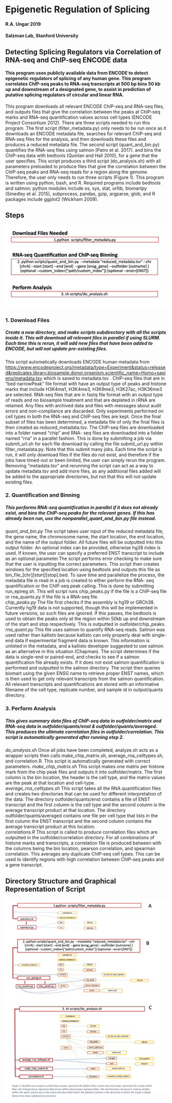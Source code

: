 # Epigenetic Regulation of Splicing
#### R.A. Ungar 2019
#### Salzman Lab, Stanford University

## Detecting Splicing Regulators via Correlation of RNA-seq and ChIP-seq ENCODE data
#### This program  uses publicly available data from ENCODE to detect epigenetic regulators of splicing of any human gene. This program correlates ChIP-seq peaks to RNA-seq transcripts at 500 bp bins 50 kb up and downstream of a designated gene, to assist in prediction of putative splicing regulators of circular and linear RNA. 

This program downloads all relevant ENCODE ChIP-seq and RNA-seq files, and outputs files that give the correlation between the peaks at ChIP-seq marks and RNA-seq quantification values across cell types (ENCODE Project Consortium 2012). There are three scripts needed to run this program. The first script (filter_metadata.py) only needs to be run once as it downloads an ENCODE metadata file, searches for relevant ChIP-seq and RNA-seq files for the analysis, and then downloads these files and produces a reduced metadata file. The second script (quant_and_bin.py) quantifies the RNA-seq files using salmon (Patro et al. 2017). and bins the ChIP-seq data with bedtools (Quinlan and Hall 2010), for a gene that the user specifies. This script produces a third script (do_analysis.sh) with all parameters preloaded to produce files that give the correlation between the ChIP-seq peaks and RNA-seq reads for a region along the genome. Therefore, the user only needs to run three scripts (Figure 1). This program is written using python, bash, and R. Required programs include bedtools and salmon; python modules include os, sys, stat, urllib, biomartpy (Smedley et al. 2015), subprocess, pandas, gzip, argparse, glob; and R packages include ggplot2 (Wickham 2009). 


## Steps
![userCommands](https://github.com/raungar/epi_reg/blob/master/readme_images/commands.png)   
### 1. Download Files    
##### Create a new directory, and make scripts subdirectory with all the scripts inside it. This will download all relevant files in parallel if using SLURM. Each time this is rerun, it will add new files that have been added to ENCODE, but will not update pre-existing files.  
This script automatically downloads ENCODE human metadata from https://www.encodeproject.org/metadata/type=Experiment&status=released&replicates.library.biosample.donor.organism.scientific_name=Homo+sapiens/metadata.tsv which is saved to metadata.tsv . ChIP-seq files that are in “bed narrowPeak” file format with have an output type of peaks and histone marks that include H3K4me1, H3K4me3, H3K9me3, H3K27ac, H3K36me3 are selected. RNA-seq files that are in fastq file format with an output type of reads and no biosample treatment and that are depleted in rRNA are retained. Any files with archived data and files with messages about audit errors and non-compliance are discarded. Only experiments performed on cell types in both the RNA-seq and ChIP-seq files are kept. Once the final subset of files has been determined, a metadata file of only the final files is then created as reduced_metadata.tsv. The ChIP-seq files are downloaded into a folder named “chip” and RNA- seq files are downloaded into a folder named “rna” in a parallel fashion. This is done by submitting a job via submit_url.sh for each file download by calling the file submit_url.py within filter_metadata.py. Note that this submit many jobs. Each time the script is run, it will only download files if the files do not exist, and therefore if the jobs have timed-out or been limited, the user can simply rerun the program. Removing “metadata.tsv” and rerunning the script can act as a way to update metadata.tsv and add more files, as any additional files added will be added to the appropriate directories, but not that this will not update existing files.
    
### 2. Quantification and Binning    
##### This performs RNA-seq quantification in parallel if it does not already exist, and bins the ChIP-seq peaks for the relevant genes. If this has already been run, use the nonparallel_quant_and_bin.py file instead.
*quant_and_bin.py* The script takes user input of the reduced metadata file, the gene name, the chromosome name, the start location, the end location, and the name of the output folder. All future files will be outputted into this output folder. An optional index can be provided, otherwise hg38 index is used. If known, the user can specify a preferred ENST transcript to include as an optional parameter.The script performs error checking to make sure that the user is inputting the correct parameters. This script then creates windows for the specified location using bedtools and outputs this file as bin_file_[chr]_[start]_[stop].bed. To save time and parallelize the process, the metadata file is read in a job is created to either perform the RNA- seq quantification or the ChIP-seq peak calling. This is done by submitting run_epireg.sh. This will script runs chip_peaks.py if the file is a ChIP-seq file or rna_quants.py if the file is a RNA-seq file.     
*chip_peaks.py* The file first checks if the assembly is hg19 or GRCh38. Currently hg19 data is not supported, though this will be implemented in future versions, so such files are ignored. If this passes, the bedtools is used to obtain the peaks only at the region within 50kb up and downstream of the start and stop respectively. This is outputted in outfolder/chip_peaks.     
*rna_quant.py* This file uses salmon to quantify RNA-seq reads. Salmon was used rather than kallisto because kallisto can only properly deal with single-end data if experimental fragment data is known. This information is unlisted in the metadata, and a kallisto developer suggested to use salmon as an alternative in this situation (Chapman). The script determines if the data is single-end or paired-end, and checks to see if a salmon quantification file already exists. If it does not exist salmon quantification is performed and outputted in the salmon directory. The script then queries biomart using the given ENSG name to retrieve proper ENST names, which is then used to get only relevant transcripts from the salmon quantification. All relevant transcripts and quantifications are stored with an informative filename of the cell type, replicate number, and sample id in output/quants directory.    


### 3. Perform Analysis    
##### This gives summary data files of ChIP-seq data in outfolder/matrix and RNA-seq data in outfolder/quants/enst & outfolder/quants/averaged. This produces the ultimate correlation files in outfolder/correlation. This script is automatically generated after running step 2. 
*do_analysis.sh* Once all jobs have been completed, analyze.sh acts as a wrapper scripts then calls make_chip_matrix.sh, average_rna_celltypes.sh, and correlation.R. This script is automatically generated with correct parameters.
*make_chip_matrix.sh* This script makes one matrix per histone mark from the chip peak files and outputs it into outfolder/matrix. The first column is the bin location, the header is the cell type, and the matrix values are the peak at that location and cell-type.     
*average_rna_celltypes.sh* This script takes all the RNA quantification files and creates two directories that can be used for different interpretation of the data. The directory outfolder/quants/enst contains a file of ENST transcript and the first column is the cell type and the second column is the average transcript product at that location. The directory outfolder/quants/averaged contains one file per cell type that lists in the first column the ENST transcript and the second column contains the average transcript product at this location.     
*correlations.R*  This script is called to produce correlation files which are outputted in the outfolder/correlation directory. For all combinations of histone marks and transcripts, a correlation file is produced between with the columns being the bin location, pearson correlation, and spearman correlation. This averages any duplicate ChIP-seq cell types. This can be used to identify regions with high correlation between ChIP-seq peaks and a gene transcript.


    



## Directory Structure and Graphical Representation of Script
![folderStructure](https://github.com/raungar/epi_reg/blob/master/readme_images/action.png)
